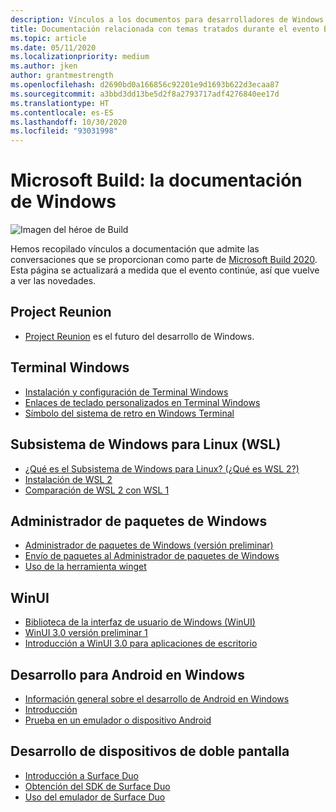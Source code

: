```yaml
---
description: Vínculos a los documentos para desarrolladores de Windows mencionados durante el evento Build 2020 en línea.
title: Documentación relacionada con temas tratados durante el evento Build
ms.topic: article
ms.date: 05/11/2020
ms.localizationpriority: medium
ms.author: jken
author: grantmestrength
ms.openlocfilehash: d2690bd0a166856c92201e9d1693b622d3ecaa87
ms.sourcegitcommit: a3bbd3dd13be5d2f8a2793717adf4276840ee17d
ms.translationtype: HT
ms.contentlocale: es-ES
ms.lasthandoff: 10/30/2020
ms.locfileid: "93031998"
---
```

# <a name="microsoft-build---the-windows-documentation"></a>Microsoft Build: la documentación de Windows

![Imagen del héroe de Build](../images/build-banner.jpeg)

Hemos recopilado vínculos a documentación que admite las conversaciones que se proporcionan como parte de [Microsoft Build 2020](https://mybuild.microsoft.com). Esta página se actualizará a medida que el evento continúe, así que vuelve a ver las novedades.

## <a name="project-reunion"></a>Project Reunion

* [Project Reunion](https://blogs.windows.com/windowsdeveloper/2020/05/19/developing-for-all-1-billion-windows-10-devices-and-beyond/) es el futuro del desarrollo de Windows.

## <a name="windows-terminal"></a>Terminal Windows

* [Instalación y configuración de Terminal Windows](/windows/terminal/get-started)
* [Enlaces de teclado personalizados en Terminal Windows](/windows/terminal/customize-settings/key-bindings)
* [Símbolo del sistema de retro en Windows Terminal](/windows/terminal/custom-terminal-gallery/retro-command-prompt)

## <a name="windows-subsystem-for-linux-wsl"></a>Subsistema de Windows para Linux (WSL)

* [¿Qué es el Subsistema de Windows para Linux? (¿Qué es WSL 2?)](/windows/wsl/about)
* [Instalación de WSL 2](/windows/wsl/install-win10)
* [Comparación de WSL 2 con WSL 1](/windows/wsl/compare-versions)

## <a name="windows-package-manager"></a>Administrador de paquetes de Windows

* [Administrador de paquetes de Windows (versión preliminar)](../../package-manager/index.md) 
* [Envío de paquetes al Administrador de paquetes de Windows](../../package-manager/package/index.md)
* [Uso de la herramienta winget](../../package-manager/winget/index.md)

## <a name="winui"></a>WinUI

* [Biblioteca de la interfaz de usuario de Windows (WinUI)](../winui/index.md)
* [WinUI 3.0 versión preliminar 1](../winui/winui3/index.md) 
* [Introducción a WinUI 3.0 para aplicaciones de escritorio](../winui/winui3/get-started-winui3-for-desktop.md)

## <a name="developing-for-android-on-windows"></a>Desarrollo para Android en Windows

* [Información general sobre el desarrollo de Android en Windows](../../android/overview.md)
* [Introducción](../../android/native-android.md)
* [Prueba en un emulador o dispositivo Android](../../android/emulator.md)

## <a name="dual-screen-device-development"></a>Desarrollo de dispositivos de doble pantalla

* [Introducción a Surface Duo](https://www.microsoft.com/surface/devices/surface-duo)
* [Obtención del SDK de Surface Duo](/dual-screen/android/get-duo-sdk?tabs=windows)
* [Uso del emulador de Surface Duo](/dual-screen/android/use-emulator?tabs=java%252cwindows)
